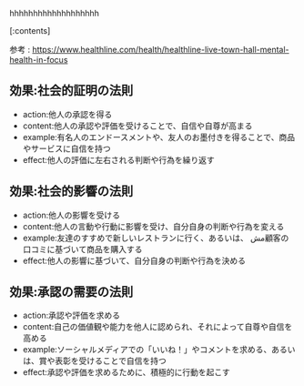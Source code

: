 

hhhhhhhhhhhhhhhhhhh
    
[:contents]

参考 : https://www.healthline.com/health/healthline-live-town-hall-mental-health-in-focus

## 効果:社会的証明の法則
- action:他人の承認を得る
- content:他人の承認や評価を受けることで、自信や自尊が高まる
- example:有名人のエンドースメントや、友人のお墨付きを得ることで、商品やサービスに自信を持つ
- effect:他人の評価に左右される判断や行為を繰り返す

## 効果:社会的影響の法則
- action:他人の影響を受ける
- content:他人の言動や行動に影響を受け、自分自身の判断や行為を変える
- example:友達のすすめで新しいレストランに行く、あるいは、 مش顧客の口コミに基づいて商品を購入する
- effect:他人の影響に基づいて、自分自身の判断や行為を決める

## 効果:承認の需要の法則
- action:承認や評価を求める
- content:自己の価値観や能力を他人に認められ、それによって自尊や自信を高める
- example:ソーシャルメディアでの「いいね！」やコメントを求める、あるいは、賞や表彰を受けることで自信を持つ
- effect:承認や評価を求めるために、積極的に行動を起こす

    